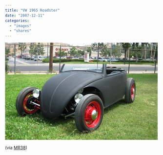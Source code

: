 ```yaml
---
title: "VW 1965 Roadster"
date: "2007-12-11"
categories: 
  - "images"
  - "shares"
---
```


![](images/4wnP83SaF2uhkkfsV9InElpb_500.jpg)

(via [MR38](http://flickr.com/photos/mr38))

